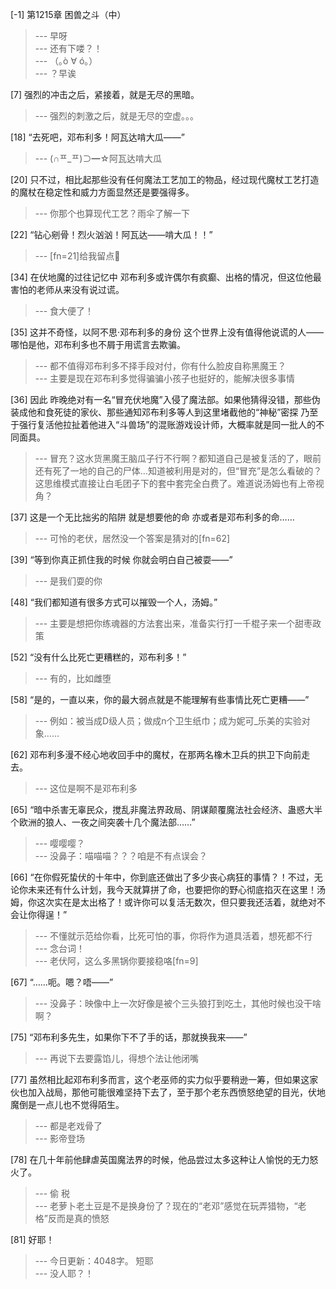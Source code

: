 
[-1] 第1215章 困兽之斗（中）
>--- 早呀<br>
>--- 还有下喽？！<br>
>--- （｡ò ∀ ó｡）<br>
>--- ？早诶<br>

[7] 强烈的冲击之后，紧接着，就是无尽的黑暗。
>--- 强烈的刺激之后，就是无尽的空虚。。。<br>

[18] “去死吧，邓布利多！阿瓦达啃大瓜——”
>--- (∩ᄑ_ᄑ)⊃━☆阿瓦达啃大瓜<br>

[20] 只不过，相比起那些没有任何魔法工艺加工的物品，经过现代魔杖工艺打造的魔杖在稳定性和威力方面显然还是要强得多。
>--- 你那个也算现代工艺？雨伞了解一下<br>

[22] “钻心剜骨！烈火汹汹！阿瓦达——啃大瓜！！”
>--- [fn=21]给我留点🍉<br>

[34] 在伏地魔的过往记忆中 邓布利多或许偶尔有疯癫、出格的情况，但这位他最害怕的老师从来没有说过谎。
>--- 食大便了！<br>

[35] 这并不奇怪，以阿不思·邓布利多的身份 这个世界上没有值得他说谎的人——哪怕是他，邓布利多也不屑于用谎言去欺骗。
>--- 都不值得邓布利多不择手段对付，你有什么脸皮自称黑魔王？<br>
>--- 主要是现在邓布利多觉得骗骗小孩子也挺好的，能解决很多事情<br>

[36] 因此 昨晚绝对有一名“冒充伏地魔”入侵了魔法部。如果他猜得没错，那些伪装成他和食死徒的家伙、那些通知邓布利多等人到这里堵截他的“神秘”密探 乃至于强行复活他拉扯着他进入“斗兽场”的混账游戏设计师，大概率就是同一批人的不同面具。
>--- 冒充？这水货黑魔王脑瓜子行不行啊？都知道自己是被复活的了，眼前还有死了一地的自己的尸体…知道被利用是对的，但“冒充”是怎么看破的？这思维模式直接让白毛团子下的套中套完全白费了。难道说汤姆也有上帝视角？<br>

[37] 这是一个无比拙劣的陷阱 就是想要他的命 亦或者是邓布利多的命……
>--- 可怜的老伏，居然没一个答案是猜对的[fn=62]<br>

[39] “等到你真正抓住我的时候 你就会明白自己被耍——”
>--- 是我们耍的你<br>

[48] “我们都知道有很多方式可以摧毁一个人，汤姆。”
>--- 主要是想把你练魂器的方法套出来，准备实行打一千棍子来一个甜枣政策<br>

[52] “没有什么比死亡更糟糕的，邓布利多！”
>--- 有的，比如雌堕<br>

[58] “是的，一直以来，你的最大弱点就是不能理解有些事情比死亡更糟——”
>--- 例如：被当成D级人员；做成n个卫生纸巾；成为妮可_乐美的实验对象……<br>

[62] 邓布利多漫不经心地收回手中的魔杖，在那两名橡木卫兵的拱卫下向前走去。
>--- 这位是啊不是邓布利多<br>

[65] “暗中杀害无辜民众，搅乱非魔法界政局、阴谋颠覆魔法社会经济、蛊惑大半个欧洲的狼人、一夜之间突袭十几个魔法部……”
>--- 嘤嘤嘤？<br>
>--- 没鼻子：喵喵喵？？？咱是不有点误会？<br>

[66] “在你假死蛰伏的十年中，你到底还做出了多少丧心病狂的事情？！不过，无论你未来还有什么计划，我今天就算拼了命，也要把你的野心彻底掐灭在这里！汤姆，你这次实在是太出格了！或许你可以复活无数次，但只要我还活着，就绝对不会让你得逞！”
>--- 不懂就示范给你看，比死可怕的事，你将作为道具活着，想死都不行<br>
>--- 念台词！<br>
>--- 老伏阿，这么多黑锅你要接稳咯[fn=9]<br>

[67] “……呃。嗯？唔——”
>--- 没鼻子：映像中上一次好像是被个三头狼打到吃土，其他时候也没干啥啊？<br>

[75] “邓布利多先生，如果你下不了手的话，那就换我来——”
>--- 再说下去要露馅儿，得想个法让他闭嘴<br>

[77] 虽然相比起邓布利多而言，这个老巫师的实力似乎要稍逊一筹，但如果这家伙也加入战局，那他可能很难坚持下去了，至于那个老东西愤怒绝望的目光，伏地魔倒是一点儿也不觉得陌生。
>--- 都是老戏骨了<br>
>--- 影帝登场<br>

[78] 在几十年前他肆虐英国魔法界的时候，他品尝过太多这种让人愉悦的无力怒火了。
>--- 偷 税<br>
>--- 老萝卜老土豆是不是换身份了？现在的“老邓”感觉在玩弄猎物，“老格”反而是真的愤怒<br>

[81] 好耶！
>--- 今日更新：4048字。
短耶<br>
>--- 没人耶？！<br>
